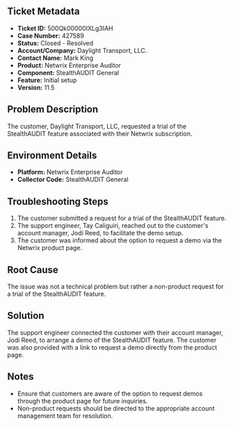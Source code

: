 ## Ticket Metadata
- **Ticket ID:** 500Qk00000IXLg3IAH
- **Case Number:** 427589
- **Status:** Closed - Resolved
- **Account/Company:** Daylight Transport, LLC.
- **Contact Name:** Mark King
- **Product:** Netwrix Enterprise Auditor
- **Component:** StealthAUDIT General
- **Feature:** Initial setup
- **Version:** 11.5

## Problem Description
The customer, Daylight Transport, LLC, requested a trial of the StealthAUDIT feature associated with their Netwrix subscription.

## Environment Details
- **Platform:** Netwrix Enterprise Auditor
- **Collector Code:** StealthAUDIT General

## Troubleshooting Steps
1. The customer submitted a request for a trial of the StealthAUDIT feature.
2. The support engineer, Tay Caliguiri, reached out to the customer's account manager, Jodi Reed, to facilitate the demo setup.
3. The customer was informed about the option to request a demo via the Netwrix product page.

## Root Cause
The issue was not a technical problem but rather a non-product request for a trial of the StealthAUDIT feature.

## Solution
The support engineer connected the customer with their account manager, Jodi Reed, to arrange a demo of the StealthAUDIT feature. The customer was also provided with a link to request a demo directly from the product page.

## Notes
- Ensure that customers are aware of the option to request demos through the product page for future inquiries.
- Non-product requests should be directed to the appropriate account management team for resolution.